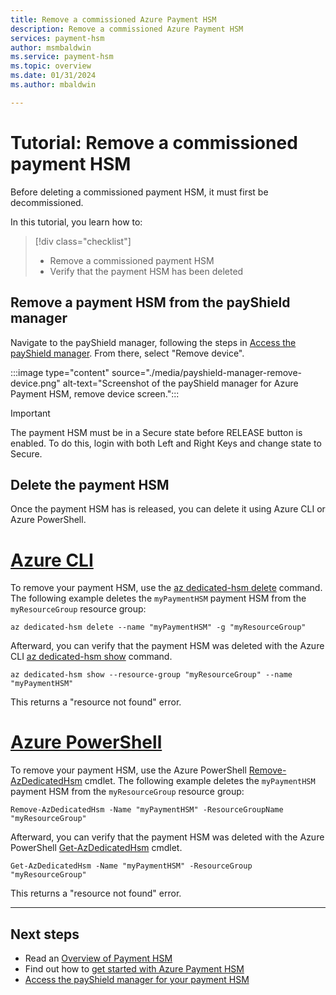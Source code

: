 ```yaml
---
title: Remove a commissioned Azure Payment HSM
description: Remove a commissioned Azure Payment HSM
services: payment-hsm
author: msmbaldwin
ms.service: payment-hsm
ms.topic: overview
ms.date: 01/31/2024
ms.author: mbaldwin

---
```

# Tutorial: Remove a commissioned payment HSM

Before deleting a commissioned payment HSM, it must first be decommissioned.

In this tutorial, you learn how to:

> [!div class="checklist"]
> * Remove a commissioned payment HSM
> * Verify that the payment HSM has been deleted

## Remove a payment HSM from the payShield manager

Navigate to the payShield manager, following the steps in [Access the payShield manager](access-payshield-manager.md#access-the-payshield-manager). From there, select "Remove device".

:::image type="content" source="./media/payshield-manager-remove-device.png" alt-text="Screenshot of the payShield manager for Azure Payment HSM, remove device screen.":::

> [!IMPORTANT]
> The payment HSM must be in a Secure state before RELEASE button is enabled. To do this, login with both Left and Right Keys and change state to Secure.

## Delete the payment HSM

Once the payment HSM has is released, you can delete it using Azure CLI or Azure PowerShell.

# [Azure CLI](#tab/azure-cli)

To remove your payment HSM, use the [az dedicated-hsm delete](/cli/azure/dedicated-hsm#az-dedicated-hsm-delete) command. The following example deletes the `myPaymentHSM` payment HSM from the `myResourceGroup` resource group:

```azurecli-interactive
az dedicated-hsm delete --name "myPaymentHSM" -g "myResourceGroup"
```

Afterward, you can verify that the payment HSM was deleted with the Azure CLI [az dedicated-hsm show](/cli/azure/dedicated-hsm#az-dedicated-hsm-show) command.

```azurecli-interactive
az dedicated-hsm show --resource-group "myResourceGroup" --name "myPaymentHSM"
```

This returns a "resource not found" error.

# [Azure PowerShell](#tab/azure-powershell)

To remove your payment HSM, use the Azure PowerShell [Remove-AzDedicatedHsm](/powershell/module/az.dedicatedhsm/remove-azdedicatedhsm) cmdlet. The following example deletes the `myPaymentHSM` payment HSM from the `myResourceGroup` resource group:

```azurepowershell-interactive
Remove-AzDedicatedHsm -Name "myPaymentHSM" -ResourceGroupName "myResourceGroup"
```

Afterward, you can verify that the payment HSM was deleted with the Azure PowerShell [Get-AzDedicatedHsm](/powershell/module/az.dedicatedhsm/get-azdedicatedhsm) cmdlet.

```azurepowershell-interactive
Get-AzDedicatedHsm -Name "myPaymentHSM" -ResourceGroup "myResourceGroup"
```

This returns a "resource not found" error.

---

## Next steps

- Read an [Overview of Payment HSM](overview.md)
- Find out how to [get started with Azure Payment HSM](getting-started.md)
- [Access the payShield manager for your payment HSM](access-payshield-manager.md)